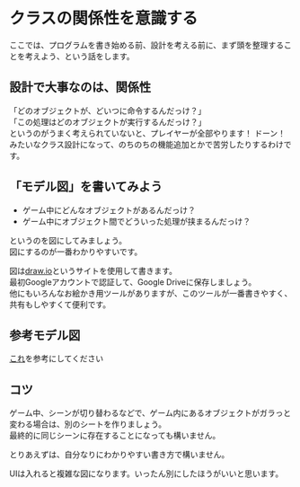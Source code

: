 # クラスの関係性を意識する
ここでは、プログラムを書き始める前、設計を考える前に、まず頭を整理することを考えよう、という話をします。  


## 設計で大事なのは、関係性
「どのオブジェクトが、どいつに命令するんだっけ？」  
「この処理はどのオブジェクトが実行するんだっけ？」  
というのがうまく考えられていないと、プレイヤーが全部やります！ ドーン！  
みたいなクラス設計になって、のちのちの機能追加とかで苦労したりするわけです。  


## 「モデル図」を書いてみよう
- ゲーム中にどんなオブジェクトがあるんだっけ？
- ゲーム中にオブジェクト間でどういった処理が挟まるんだっけ？

というのを図にしてみましょう。  
図にするのが一番わかりやすいです。  

図は[draw.io](https://app.diagrams.net)というサイトを使用して書きます。    
最初Googleアカウントで認証して、Google Driveに保存しましょう。  
他にもいろんなお絵かき用ツールがありますが、このツールが一番書きやすく、共有もしやすくて便利です。  


## 参考モデル図
[これ](https://drive.google.com/file/d/1AGBb4x475yDodN1rEB2hy7n1GNDGUomo/view?usp=sharing)を参考にしてください


## コツ
ゲーム中、シーンが切り替わるなどで、ゲーム内にあるオブジェクトがガラっと変わる場合は、別のシートを作りましょう。  
最終的に同じシーンに存在することになっても構いません。  

とりあえずは、自分なりにわかりやすい書き方で構いません。  

UIは入れると複雑な図になります。いったん別にしたほうがいいと思います。  
